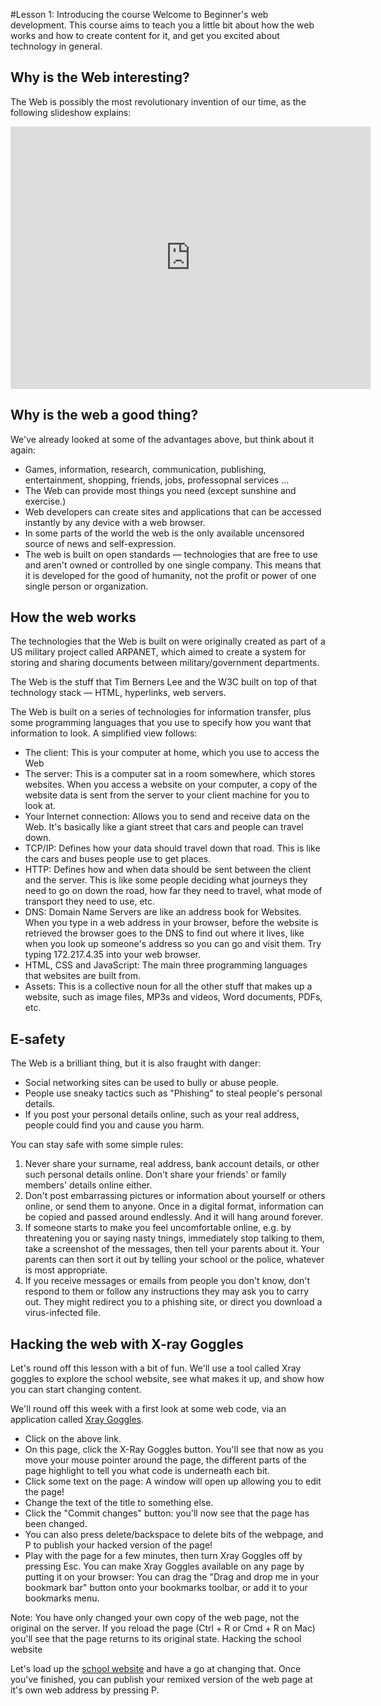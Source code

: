#Lesson 1: Introducing the course
Welcome to Beginner's web development. This course aims to teach you a little bit about how the web works and how to create content for it, and get you excited about technology in general. 

## Why is the Web interesting?
The Web is possibly the most revolutionary invention of our time, as the following  slideshow explains:


<iframe src="https://slides.com/chrisdavidmills/what-is-the-web/embed" width="576" height="420" scrolling="no" frameborder="0" webkitallowfullscreen mozallowfullscreen allowfullscreen></iframe>

## Why is the web a good thing?
We've already looked at some of the advantages above, but think about it again:

* Games, information, research, communication, publishing, entertainment, shopping, friends, jobs, professopnal services ...
* The Web can provide most things you need (except sunshine and exercise.)
* Web developers can create sites and applications that can be accessed instantly by any device with a web browser.
* In some parts of the world the web is the only available uncensored source of news and self-expression.
* The web is built on open standards — technologies that are free to use and aren't owned or controlled by one single company. This means that it is developed for the good of humanity, not the profit or power of one single person or organization.

## How the web works
The technologies that the Web is built on were originally created as part of a US military project called ARPANET, which aimed to create a system for storing and sharing documents between military/government departments.

The Web is the stuff that Tim Berners Lee and the W3C built on top of that technology stack — HTML, hyperlinks, web servers.

The Web is built on a series of technologies for information transfer, plus some programming languages that you use to specify how you want that information to look. A simplified view follows:

* The client: This is your computer at home, which you use to access the Web
* The server: This is a computer sat in a room somewhere, which stores websites. When you access a website on your computer, a copy of the website data is sent from the server to your client machine for you to look at.
* Your Internet connection: Allows you to send and receive data on the Web. It's basically like a giant street that cars and people can travel down.
* TCP/IP: Defines how your data should travel down that road. This is like the cars and buses people use to get places.
* HTTP: Defines how and when data should be sent between the client and the server. This is like some people deciding what journeys they need to go on down the road, how far they need to travel, what mode of transport they need to use, etc.
* DNS: Domain Name Servers are like an address book for Websites. When you type in a web address in your browser, before the website is retrieved the browser goes to the DNS to find out where it lives, like when you look up someone's address so you can go and visit them. Try typing 172.217.4.35 into your web browser.
* HTML, CSS and JavaScript: The main three programming languages that websites are built from.
* Assets: This is a collective noun for all the other stuff that makes up a website, such as image files, MP3s and videos, Word documents, PDFs, etc.


## E-safety
The Web is a brilliant thing, but it is also fraught with danger:

* Social networking sites can be used to bully or abuse people.
* People use sneaky tactics such as "Phishing" to steal people's personal details.
* If you post your personal details online, such as your real address, people could find you and cause you harm.

You can stay safe with some simple rules:

1. Never share your surname, real address, bank account details, or other such personal details online. Don't share your friends' or family members' details online either.
2. Don't post embarrassing pictures or information about yourself or others online, or send them to anyone. Once in a digital format, information can be copied and passed around endlessly. And it will hang around forever.
3. If someone starts to make you feel uncomfortable online, e.g. by threatening you or saying nasty tnings, immediately stop talking to them, take a screenshot of the messages, then tell your parents about it. Your parents can then sort it out by telling your school or the police, whatever is most appropriate.
4. If you receive messages or emails from people you don't know, don't respond to them or follow any instructions they may ask you to carry out. They might redirect you to a phishing site, or direct you download a virus-infected file.


## Hacking the web with X-ray Goggles
Let's round off this lesson with a bit of fun. We'll use a tool called Xray goggles to explore the school website, see what makes it up, and show how you can start changing content.

We'll round off this week with a first look at some web code, via an application called [Xray Goggles](https://goggles.mozilla.org/).

* Click on the above link.
* On this page, click the X-Ray Goggles button. You'll see that now as you move your mouse pointer around the page, the different parts of the page highlight to tell you what code is underneath each bit.
* Click some text on the page: A window will open up allowing you to edit the page!
* Change the text of the title to something else.
* Click the "Commit changes" button: you'll now see that the page has been changed.
* You can also press delete/backspace to delete bits of the webpage, and P to publish your hacked version of the page!
* Play with the page for a few minutes, then turn Xray Goggles off by pressing Esc.
    You can make Xray Goggles available on any page by putting it on your browser: You can drag the "Drag and drop me in your bookmark bar" button onto your bookmarks toolbar, or add it to your bookmarks menu.

Note: You have only changed your own copy of the web page, not the original on the server. If you reload the page (Ctrl + R or Cmd + R on Mac) you'll see that the page returns to its original state.
Hacking the school website

Let's load up the [school website](http://www.stchads.oldham.sch.uk/) and have a go at changing that. Once you've finished, you can publish your remixed version of the web page at it's own web address by pressing P.